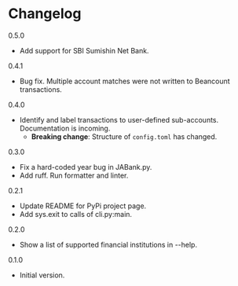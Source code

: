 # Changelog

0.5.0

* Add support for SBI Sumishin Net Bank.

0.4.1

* Bug fix. Multiple account matches were not written to Beancount transactions.

0.4.0

* Identify and label transactions to user-defined sub-accounts. Documentation is incoming.
  * __Breaking change__: Structure of `config.toml` has changed.

0.3.0

* Fix a hard-coded year bug in JABank.py.
* Add ruff. Run formatter and linter.

0.2.1

* Update README for PyPi project page.
* Add sys.exit to calls of cli.py:main.

0.2.0

* Show a list of supported financial institutions in --help.

0.1.0

* Initial version.
